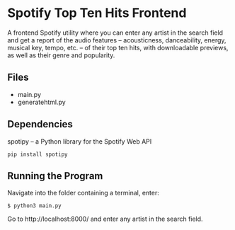 # Spotify Top Ten Hits Frontend
A frontend Spotify utility where you can enter any artist in the search field and get a report of
the audio features – acousticness, danceability, energy, musical key, tempo, etc. –
of their top ten hits, with downloadable previews, as well as their genre and
popularity.

## Files
* main.py 
* generatehtml.py

## Dependencies
spotipy – a Python library for the Spotify Web API
```
pip install spotipy
```
## Running the Program
Navigate into the folder containing  a terminal, enter:
```
$ python3 main.py
```
Go to http://localhost:8000/ and enter any artist in the search field.
